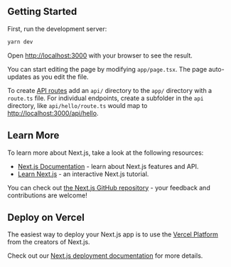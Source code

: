 ## Getting Started

First, run the development server:

```bash
yarn dev
```

Open [http://localhost:3000](http://localhost:3000) with your browser to see the result.

You can start editing the page by modifying `app/page.tsx`. The page auto-updates as you edit the file.

To create [API routes](https://nextjs.org/docs/app/building-your-application/routing/router-handlers) add an `api/` directory to the `app/` directory with a `route.ts` file. For individual endpoints, create a subfolder in the `api` directory, like `api/hello/route.ts` would map to [http://localhost:3000/api/hello](http://localhost:3000/api/hello).

## Learn More

To learn more about Next.js, take a look at the following resources:

-  [Next.js Documentation](https://nextjs.org/docs) - learn about Next.js features and API.
-  [Learn Next.js](https://nextjs.org/learn/foundations/about-nextjs) - an interactive Next.js tutorial.

You can check out [the Next.js GitHub repository](https://github.com/vercel/next.js/) - your feedback and contributions are welcome!

## Deploy on Vercel

The easiest way to deploy your Next.js app is to use the [Vercel Platform](https://vercel.com/new?utm_source=github.com&utm_medium=referral&utm_campaign=turborepo-readme) from the creators of Next.js.

Check out our [Next.js deployment documentation](https://nextjs.org/docs/deployment) for more details.
